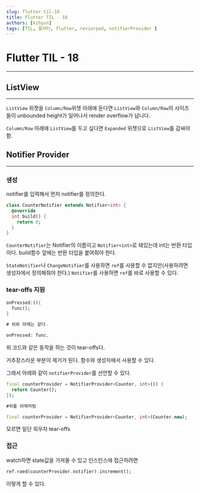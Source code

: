 ```yaml
---
slug: flutter-til-18
title: Flutter TIL - 18
authors: [kihyun]
tags: [TIL, 플러터, flutter, revierpod, notifierProvider ]
---
```


# Flutter TIL - 18
---

## ListView
---

`ListView` 위젯을 `Column/Row`위젯 아래에 둔다면 `ListView`와 `Column/Row`의 사이즈들이 unbounded height가 일어나서 render overflow가 납니다.

`Column/Row` 아래에 `ListView`를 두고 싶다면 `Expanded` 위젯으로 `ListView`를 감싸야 함.

## Notifier Provider
---

### 생성

notifier를 입력해서 먼저 notifier를 정의한다.

```dart
class CounterNotifier extends Notifier<int> {
  @override
  int build() {
    return 0;
  }
}
```

`CounterNotifier`는 Notifier의 이름이고 `Notifier<int>`로 돼있는데 int는 반환 타입이다. build함수 앞에는 반환 타입을 붙여줘야 한다.

`StateNotifier`나 `ChangeNotifier`를 사용하면 `ref`를 사용할 수 없지만(사용하려면 생성자에서 정의해줘야 한다.) `Notifier`를 사용하면 `ref`를 바로 사용할 수 있다.


### tear-offs 지원

```dart
onPressed:(){
  func();
}

# 위와 아래는 같다.

onPressed: func,
```

위 코드와 같은 동작을 하는 것이 tear-offs다.

거추장스러운 부분이 제거가 된다. 함수와 생성자에서 사용할 수 있다.

그래서 아래와 같이 `notifierProvider`를 선언할 수 있다.
```dart
final counterProvider = NotifierProvider<Counter, int>(() {
  return Counter();
});

#위를 아래처럼

final counterProvider = NotifierProvider<Counter, int>(Counter.new);
```

모르면 일단 외우자 tear-offs


### 접근

watch하면 state값을 가져올 수 있고 인스턴스에 접근하려면

```dart
ref.raed(counterProvider.notifier).increment();
```

이렇게 할 수 있다.